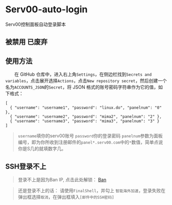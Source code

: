 # Serv00-auto-login
Serv00控制面板自动登录脚本

## 被禁用 已废弃
## 使用方法
　　在 GitHub 仓库中，进入右上角`Settings`，在侧边栏找到`Secrets and variables`，点击展开选择`Actions`，点击`New repository secret`，然后创建一个名为`ACCOUNTS_JSON`的`Secret`，将 JSON 格式的账号密码字符串作为它的值，如下格式：  
```
[  
  { "username": "username1", "password": "linux.do", "panelnum": "0" },  
  { "username": "username2", "password": "mima2", "panelnum": "2" },  
  { "username": "username3", "password": "mima3", "panelnum": "3" }  
]
```
> `username`填你的serv00账号 `password`你的登录密码 `panelnum`参数为面板编号，即为你所收到注册邮件的`panel*.serv00.com`中的`*`数值，简单点说你是S几的就填数字几。

## SSH登录不上

> 登录不上是因为Ban IP, 点击此处解锁： [Ban](https://www.serv00.com/ip_unban/)

> 还是登录不上的话： 请使用`FinalShell`，并勾上 `智能海外加速`，登录失败在弹出框选择`取消`，在弹出框填入`[邮件中的SSH密码]`
